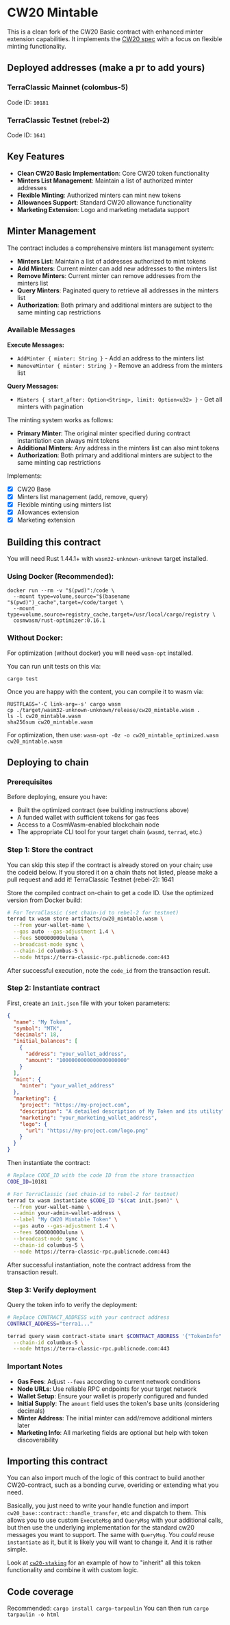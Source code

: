# CW20 Mintable

This is a clean fork of the CW20 Basic contract with enhanced minter extension capabilities. It implements
the [CW20 spec](../../packages/cw20/README.md) with a focus on flexible minting functionality.

## Deployed addresses (make a pr to add yours)

### TerraClassic Mainnet (colombus-5)

Code ID: `10181`

### TerraClassic Testnet (rebel-2)

Code ID: `1641`

## Key Features

- **Clean CW20 Basic Implementation**: Core CW20 token functionality
- **Minters List Management**: Maintain a list of authorized minter addresses
- **Flexible Minting**: Authorized minters can mint new tokens
- **Allowances Support**: Standard CW20 allowance functionality
- **Marketing Extension**: Logo and marketing metadata support

## Minter Management

The contract includes a comprehensive minters list management system:

- **Minters List**: Maintain a list of addresses authorized to mint tokens
- **Add Minters**: Current minter can add new addresses to the minters list
- **Remove Minters**: Current minter can remove addresses from the minters list
- **Query Minters**: Paginated query to retrieve all addresses in the minters list
- **Authorization**: Both primary and additional minters are subject to the same minting cap restrictions

### Available Messages

**Execute Messages:**

- `AddMinter { minter: String }` - Add an address to the minters list
- `RemoveMinter { minter: String }` - Remove an address from the minters list

**Query Messages:**

- `Minters { start_after: Option<String>, limit: Option<u32> }` - Get all minters with pagination

The minting system works as follows:

- **Primary Minter**: The original minter specified during contract instantiation can always mint tokens
- **Additional Minters**: Any address in the minters list can also mint tokens
- **Authorization**: Both primary and additional minters are subject to the same minting cap restrictions

Implements:

- [x] CW20 Base
- [x] Minters list management (add, remove, query)
- [x] Flexible minting using minters list
- [x] Allowances extension
- [x] Marketing extension

## Building this contract

You will need Rust 1.44.1+ with `wasm32-unknown-unknown` target installed.

### Using Docker (Recommended):

```
docker run --rm -v "$(pwd)":/code \
  --mount type=volume,source="$(basename "$(pwd)")_cache",target=/code/target \
  --mount type=volume,source=registry_cache,target=/usr/local/cargo/registry \
  cosmwasm/rust-optimizer:0.16.1
```

### Without Docker:

For optimization (without docker) you will need `wasm-opt` installed.

You can run unit tests on this via:

`cargo test`

Once you are happy with the content, you can compile it to wasm via:

```
RUSTFLAGS='-C link-arg=-s' cargo wasm
cp ./target/wasm32-unknown-unknown/release/cw20_mintable.wasm .
ls -l cw20_mintable.wasm
sha256sum cw20_mintable.wasm
```

For optimization, then use:
`wasm-opt -Oz -o cw20_mintable_optimized.wasm cw20_mintable.wasm`

## Deploying to chain

### Prerequisites

Before deploying, ensure you have:

- Built the optimized contract (see building instructions above)
- A funded wallet with sufficient tokens for gas fees
- Access to a CosmWasm-enabled blockchain node
- The appropriate CLI tool for your target chain (`wasmd`, `terrad`, etc.)

### Step 1: Store the contract

You can skip this step if the contract is already stored on your chain; use the codeid below. If you stored it on a chain thats not listed, please make a pull request and add it!
TerraClassic Testnet (rebel-2): 1641

Store the compiled contract on-chain to get a code ID. Use the optimized version from Docker build:

```bash
# For TerraClassic (set chain-id to rebel-2 for testnet)
terrad tx wasm store artifacts/cw20_mintable.wasm \
  --from your-wallet-name \
  --gas auto --gas-adjustment 1.4 \
  --fees 500000000uluna \
  --broadcast-mode sync \
  --chain-id columbus-5 \
  --node https://terra-classic-rpc.publicnode.com:443
```

After successful execution, note the `code_id` from the transaction result.

### Step 2: Instantiate contract

First, create an `init.json` file with your token parameters:

```json
{
  "name": "My Token",
  "symbol": "MTK",
  "decimals": 18,
  "initial_balances": [
    {
      "address": "your_wallet_address",
      "amount": "1000000000000000000000"
    }
  ],
  "mint": {
    "minter": "your_wallet_address"
  },
  "marketing": {
    "project": "https://my-project.com",
    "description": "A detailed description of My Token and its utility",
    "marketing": "your_marketing_wallet_address",
    "logo": {
      "url": "https://my-project.com/logo.png"
    }
  }
}
```

Then instantiate the contract:

```bash
# Replace CODE_ID with the code ID from the store transaction
CODE_ID=10181

# For TerraClassic (set chain-id to rebel-2 for testnet)
terrad tx wasm instantiate $CODE_ID "$(cat init.json)" \
  --from your-wallet-name \
  --admin your-admin-wallet-address \
  --label "My CW20 Mintable Token" \
  --gas auto --gas-adjustment 1.4 \
  --fees 500000000uluna \
  --broadcast-mode sync \
  --chain-id columbus-5 \
  --node https://terra-classic-rpc.publicnode.com:443
```

After successful instantiation, note the contract address from the transaction result.

### Step 3: Verify deployment

Query the token info to verify the deployment:

```bash
# Replace CONTRACT_ADDRESS with your contract address
CONTRACT_ADDRESS="terra1..."

terrad query wasm contract-state smart $CONTRACT_ADDRESS '{"TokenInfo":{}}' \
  --chain-id columbus-5 \
  --node https://terra-classic-rpc.publicnode.com:443
```

### Important Notes

- **Gas Fees**: Adjust `--fees` according to current network conditions
- **Node URLs**: Use reliable RPC endpoints for your target network
- **Wallet Setup**: Ensure your wallet is properly configured and funded
- **Initial Supply**: The `amount` field uses the token's base units (considering decimals)
- **Minter Address**: The initial minter can add/remove additional minters later
- **Marketing Info**: All marketing fields are optional but help with token discoverability

## Importing this contract

You can also import much of the logic of this contract to build another
CW20-contract, such as a bonding curve, overiding or extending what you
need.

Basically, you just need to write your handle function and import
`cw20_base::contract::handle_transfer`, etc and dispatch to them.
This allows you to use custom `ExecuteMsg` and `QueryMsg` with your additional
calls, but then use the underlying implementation for the standard cw20
messages you want to support. The same with `QueryMsg`. You _could_ reuse `instantiate`
as it, but it is likely you will want to change it. And it is rather simple.

Look at [`cw20-staking`](https://github.com/CosmWasm/cw-tokens/tree/main/contracts/cw20-staking) for an example of how to "inherit"
all this token functionality and combine it with custom logic.

## Code coverage

Recommended: `cargo install cargo-tarpaulin`
You can then run `cargo tarpaulin -o html`
